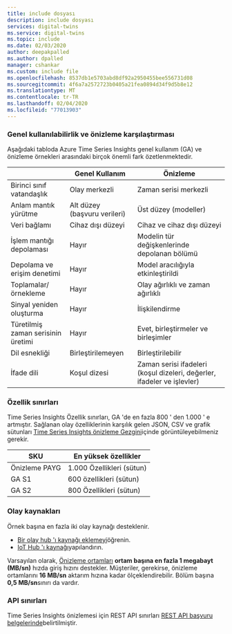 ```yaml
---
title: include dosyası
description: include dosyası
services: digital-twins
ms.service: digital-twins
ms.topic: include
ms.date: 02/03/2020
author: deepakpalled
ms.author: dpalled
manager: cshankar
ms.custom: include file
ms.openlocfilehash: 8537db1e5703abd8df92a2950455bee556731d08
ms.sourcegitcommit: 4f6a7a2572723b0405a21fea0894d34f9d5b8e12
ms.translationtype: MT
ms.contentlocale: tr-TR
ms.lasthandoff: 02/04/2020
ms.locfileid: "77013903"
---
```

### <a name="general-availability-and-preview-comparison"></a>Genel kullanılabilirlik ve önizleme karşılaştırması

Aşağıdaki tabloda Azure Time Series Insights genel kullanım (GA) ve önizleme örnekleri arasındaki birçok önemli fark özetlenmektedir.

| | Genel Kullanım | Önizleme |
| --- | --- | ---|
| Birinci sınıf vatandaşlık | Olay merkezli | Zaman serisi merkezli |
| Anlam mantık yürütme | Alt düzey (başvuru verileri) | Üst düzey (modeller) |
| Veri bağlamı | Cihaz dışı düzeyi | Cihaz ve cihaz dışı düzeyi |
| İşlem mantığı depolaması | Hayır | Modelin tür değişkenlerinde depolanan bölümü |
| Depolama ve erişim denetimi | Hayır | Model aracılığıyla etkinleştirildi |
| Toplamalar/örnekleme | Hayır | Olay ağırlıklı ve zaman ağırlıklı |
| Sinyal yeniden oluşturma | Hayır | İlişkilendirme |
| Türetilmiş zaman serisinin üretimi | Hayır | Evet, birleştirmeler ve birleşimler |
| Dil esnekliği | Birleştirilemeyen | Birleştirilebilir |
| İfade dili | Koşul dizesi | Zaman serisi ifadeleri (koşul dizeleri, değerler, ifadeler ve işlevler) |

### <a name="property-limits"></a>Özellik sınırları

Time Series Insights Özellik sınırları, GA 'de en fazla 800 ' den 1.000 ' e artmıştır. Sağlanan olay özelliklerinin karşılık gelen JSON, CSV ve grafik sütunları [Time Series Insights önizleme Gezgini](https://docs.microsoft.com/azure/time-series-insights/time-series-insights-update-quickstart)içinde görüntüleyebilmeniz gerekir.

| SKU | En yüksek özellikler |
| --- | --- |
| Önizleme PAYG | 1\.000 Özellikleri (sütun) |
| GA S1 | 600 özellikleri (sütun) |
| GA S2 | 800 Özellikleri (sütun) |

### <a name="event-sources"></a>Olay kaynakları

Örnek başına en fazla iki olay kaynağı desteklenir. 

* [Bir olay hub 'ı kaynağı eklemeyi](https://docs.microsoft.com/azure/time-series-insights/time-series-insights-how-to-add-an-event-source-eventhub)öğrenin.
* [IoT Hub 'ı kaynağı](https://docs.microsoft.com/azure/time-series-insights/time-series-insights-how-to-add-an-event-source-iothub)yapılandırın.

Varsayılan olarak, [Önizleme ortamları](https://docs.microsoft.com/azure/time-series-insights/time-series-insights-update-storage-ingress) **ortam başına en fazla 1 megabayt (MB/sn)** hızda giriş hızını destekler. Müşteriler, gerekirse, önizleme ortamlarını **16 MB/sn** aktarım hızına kadar ölçeklendirebilir. Bölüm başına **0,5 MB/sn**sınırı da vardır. 

### <a name="api-limits"></a>API sınırları

Time Series Insights önizlemesi için REST API sınırları [REST API başvuru belgelerinde](https://docs.microsoft.com/rest/api/time-series-insights/preview-query#limits)belirtilmiştir.
